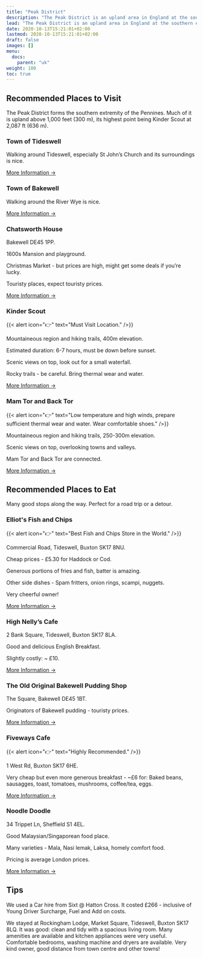 ```yaml
---
title: "Peak District"
description: "The Peak District is an upland area in England at the southern end of the Pennines. Mostly in Derbyshire, it extends into Cheshire, Greater Manchester, Staffordshire, West Yorkshire and South Yorkshire. "
lead: "The Peak District is an upland area in England at the southern end of the Pennines. Mostly in Derbyshire, it extends into Cheshire, Greater Manchester, Staffordshire, West Yorkshire and South Yorkshire. "
date: 2020-10-13T15:21:01+02:00
lastmod: 2020-10-13T15:21:01+02:00
draft: false
images: []
menu:
  docs:
    parent: "uk"
weight: 100
toc: true
---
```


## Recommended Places to Visit

The Peak District forms the southern extremity of the Pennines. Much of it is upland above 1,000 feet (300 m), its highest point being Kinder Scout at 2,087 ft (636 m).

### Town of Tideswell 

Walking around Tideswell, especially St John’s Church and its surroundings is nice.  

[More Information →](https://www.visitpeakdistrict.com/explore/towns-and-villages/tideswell-p680341/)

### Town of Bakewell 

Walking around the River Wye is nice.  

[More Information →](https://www.visitpeakdistrict.com/explore/towns-and-villages/bakewell-p680091/)

### Chatsworth House

Bakewell DE45 1PP.  

1600s Mansion and playground.  

Christmas Market - but prices are high, might get some deals if you’re lucky.  

Touristy places, expect touristy prices.  

[More Information →](https://www.visitpeakdistrict.com/things-to-do/chatsworth-p677591)

### Kinder Scout 

{{< alert icon="👉" text="Must Visit Location." />}}

Mountaineous region and hiking trails, 400m elevation.  

Estimated duration: 6-7 hours, must be down before sunset.  

Scenic views on top, look out for a small waterfall.  

Rocky trails - be careful. Bring thermal wear and water.  

[More Information →](https://www.visitpeakdistrict.com/things-to-do/kinder-scout-p689971)

### Mam Tor and Back Tor

{{< alert icon="👉" text="Low temperature and high winds, prepare sufficient thermal wear and water. Wear comfortable shoes." />}}

Mountaineous region and hiking trails, 250-300m elevation.  

Scenic views on top, overlooking towns and valleys.  

Mam Tor and Back Tor are connected.  

[More Information →](https://www.alltrails.com/trail/england/derbyshire/mam-tor-back-tor-lose-hill-and-nether-booth)

## Recommended Places to Eat

Many good stops along the way. Perfect for a road trip or a detour.  

### Elliot's Fish and Chips

{{< alert icon="👉" text="Best Fish and Chips Store in the World." />}}

Commercial Road, Tideswell, Buxton SK17 8NU.  

Cheap prices - £5.30 for Haddock or Cod.  

Generous portions of fries and fish, batter is amazing.  

Other side dishes - Spam fritters, onion rings, scampi, nuggets.  

Very cheerful owner!  

[More Information →](https://www.tripadvisor.com.sg/Restaurant_Review-g499597-d5443855-Reviews-Elliott_s_Fish_Chips-Tideswell_Peak_District_National_Park_England.html)  

### High Nelly’s Cafe

2 Bank Square, Tideswell, Buxton SK17 8LA.  

Good and delicious English Breakfast.  

Slightly costly: ~ £10.  

[More Information →](https://www.tripadvisor.com.sg/Restaurant_Review-g499597-d8365406-Reviews-High_Nellys-Tideswell_Peak_District_National_Park_England.html)  


### The Old Original Bakewell Pudding Shop 

The Square, Bakewell DE45 1BT.  

Originators of Bakewell pudding - touristy prices.  

[More Information →](https://www.bakewellpuddingshop.co.uk/)  

### Fiveways Cafe 

{{< alert icon="👉" text="Highly Recommended." />}}  

1 West Rd, Buxton SK17 6HE.  

Very cheap but even more generous breakfast - ~£6 for: Baked beans, sausagges, toast, tomatoes, mushrooms, coffee/tea, eggs.  

[More Information →](https://www.facebook.com/thefivewayscafe/)  

### Noodle Doodle

34 Trippet Ln, Sheffield S1 4EL.  

Good Malaysian/Singaporean food place.  

Many varieties - Mala, Nasi lemak, Laksa, homely comfort food.  

Pricing is average London prices.  

[More Information →](https://www.noodle-doodle.co.uk/)  

## Tips

We used a Car hire from Sixt @ Hatton Cross. It costed £266 - inclusive of Young Driver Surcharge, Fuel and Add on costs.  

We stayed at Rockingham Lodge, Market Square, Tideswell, Buxton SK17 8LQ. It was good: clean and tidy with a spacious living room. Many amenities are available and kitchen appliances were very useful. Comfortable bedrooms, washing machine and dryers are available. Very kind owner, good distance from town centre and other towns!  






